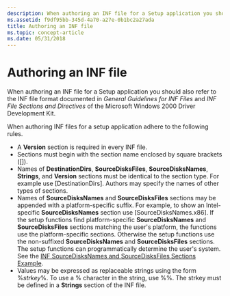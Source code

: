```yaml
---
description: When authoring an INF file for a Setup application you should also refer to the INF file format documented in General Guidelines for INF Files and INF File Sections and Directives of the Microsoft Windows 2000 Driver Development Kit.
ms.assetid: f9df95bb-345d-4a70-a27e-0b1bc2a27ada
title: Authoring an INF file
ms.topic: concept-article
ms.date: 05/31/2018
---
```


# Authoring an INF file

When authoring an INF file for a Setup application you should also refer to the INF file format documented in *General Guidelines for INF Files* and *INF File Sections and Directives* of the Microsoft Windows 2000 Driver Development Kit.

When authoring INF files for a setup application adhere to the following rules.

-   A **Version** section is required in every INF file.
-   Sections must begin with the section name enclosed by square brackets (\[\]).
-   Names of **DestinationDirs**, **SourceDisksFiles**, **SourceDisksNames**, **Strings**, and **Version** sections must be identical to the section type. For example use \[DestinationDirs\]. Authors may specify the names of other types of sections.
-   Names of **SourceDisksNames** and **SourceDisksFiles** sections may be appended with a platform-specific suffix. For example, to show an Intel-specific **SourceDisksNames** section use \[SourceDisksNames.x86\]. If the setup functions find platform-specific **SourceDisksNames** and **SourceDisksFiles** sections matching the user's platform, the functions use the platform-specific sections. Otherwise the setup functions use the non-suffixed **SourceDisksNames** and **SourceDisksFiles** sections. The setup functions can programmatically determine the user's system. See the [INF SourceDisksNames and SourceDisksFiles Sections Example](inf-sourcedisksnames-and-sourcedisksfiles-sections-example.md).
-   Values may be expressed as replaceable strings using the form %*strkey*%. To use a % character in the string, use %%. The strkey must be defined in a **Strings** section of the INF file.

 

 



